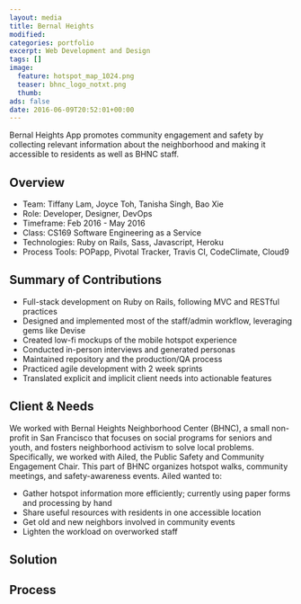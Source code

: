 ```yaml
---
layout: media
title: Bernal Heights
modified:
categories: portfolio
excerpt: Web Development and Design
tags: []
image:
  feature: hotspot_map_1024.png
  teaser: bhnc_logo_notxt.png
  thumb:
ads: false
date: 2016-06-09T20:52:01+00:00
---
```

Bernal Heights App promotes community engagement and
safety by collecting relevant information about the
neighborhood and making it accessible to residents
as well as BHNC staff.

## Overview

* Team: Tiffany Lam, Joyce Toh, Tanisha Singh, Bao Xie
* Role: Developer, Designer, DevOps
* Timeframe: Feb 2016 - May 2016
* Class: CS169 Software Engineering as a Service
* Technologies: Ruby on Rails, Sass, Javascript, Heroku
* Process Tools: POPapp, Pivotal Tracker, Travis CI, CodeClimate, Cloud9


## Summary of Contributions

* Full-stack development on Ruby on Rails, following MVC and RESTful practices
* Designed and implemented most of the staff/admin workflow, leveraging gems like Devise
* Created low-fi mockups of the mobile hotspot experience
* Conducted in-person interviews and generated personas
* Maintained repository and the production/QA process
* Practiced agile development with 2 week sprints
* Translated explicit and implicit client needs into actionable features

## Client & Needs
We worked with Bernal Heights Neighborhood Center (BHNC), a small non-profit in San Francisco
that focuses on social programs for seniors and youth, and fosters neighborhood
activism to solve local problems. Specifically, we worked with Ailed, the Public Safety and Community
Engagement Chair. This part of BHNC organizes hotspot walks, community meetings, and safety-awareness events.
Ailed wanted to:

* Gather hotspot information more efficiently; currently using paper forms and processing by hand
* Share useful resources with residents in one accessible location
* Get old and new neighbors involved in community events
* Lighten the workload on overworked staff

## Solution

## Process






